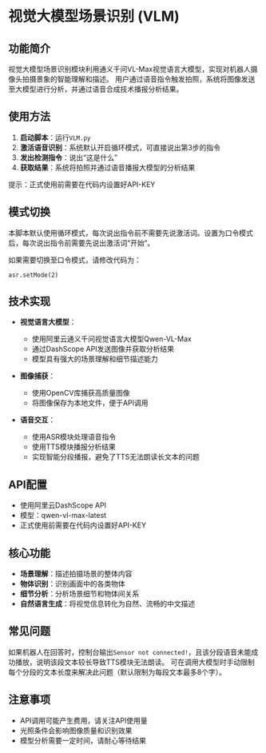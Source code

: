 # 视觉大模型场景识别 (VLM)

## 功能简介
视觉大模型场景识别模块利用通义千问VL-Max视觉语言大模型，实现对机器人摄像头拍摄景象的智能理解和描述。
用户通过语音指令触发拍照，系统将图像发送至大模型进行分析，并通过语音合成技术播报分析结果。

## 使用方法
1. **启动脚本**：运行`VLM.py`
2. **激活语音识别**：系统默认开启循环模式，可直接说出第3步的指令
3. **发出检测指令**：说出“这是什么”
4. **获取结果**：系统将拍照并通过语音播报大模型的分析结果

提示：正式使用前需要在代码内设置好API-KEY

## 模式切换
本脚本默认使用循环模式，每次说出指令前不需要先说激活词。设置为口令模式后，每次说出指令前需要先说出激活词“开始”。

如果需要切换至口令模式，请修改代码为：

    asr.setMode(2)

## 技术实现
- **视觉语言大模型**：
  - 使用阿里云通义千问视觉语言大模型Qwen-VL-Max
  - 通过DashScope API发送图像并获取分析结果
  - 模型具有强大的场景理解和细节描述能力

- **图像捕获**：
  - 使用OpenCV库捕获高质量图像
  - 将图像保存为本地文件，便于API调用

- **语音交互**：
  - 使用ASR模块处理语音指令
  - 使用TTS模块播报分析结果
  - 实现智能分段播报，避免了TTS无法朗读长文本的问题

## API配置
- 使用阿里云DashScope API
- 模型：qwen-vl-max-latest
- 正式使用前需要在代码内设置好API-KEY

## 核心功能
- **场景理解**：描述拍摄场景的整体内容
- **物体识别**：识别画面中的各类物体
- **细节分析**：分析场景细节和物体间关系
- **自然语言生成**：将视觉信息转化为自然、流畅的中文描述

## 常见问题
如果机器人在回答时，控制台输出`Sensor not connected!`，且该分段语音未能成功播放，说明该段文本较长导致TTS模块无法朗读。
可在调用大模型时手动限制每个分段的文本长度来解决此问题（默认限制为每段文本最多8个字）。

## 注意事项
- API调用可能产生费用，请关注API使用量
- 光照条件会影响图像质量和识别效果
- 模型分析需要一定时间，请耐心等待结果 